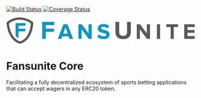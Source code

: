 [![Build Status](https://travis-ci.org/fansunite12/fansunite-core.svg?branch=master)](https://travis-ci.org/fansunite12/fansunite-core)
[![Coverage Status](https://coveralls.io/repos/github/fansunite12/fansunite-core/badge.svg?branch=master)](https://coveralls.io/github/fansunite12/fansunite-core?branch=master)

![Fansunite logo](fansunite.png)

# Fansunite Core

Facilitating a fully decentralized ecosystem of sports betting applications that can accept wagers in any ERC20 token.
